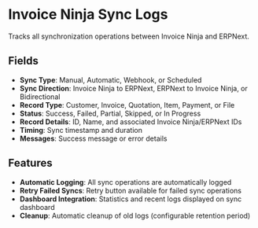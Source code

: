 # Invoice Ninja Sync Logs

Tracks all synchronization operations between Invoice Ninja and ERPNext.

## Fields

- **Sync Type**: Manual, Automatic, Webhook, or Scheduled
- **Sync Direction**: Invoice Ninja to ERPNext, ERPNext to Invoice Ninja, or Bidirectional
- **Record Type**: Customer, Invoice, Quotation, Item, Payment, or File
- **Status**: Success, Failed, Partial, Skipped, or In Progress
- **Record Details**: ID, Name, and associated Invoice Ninja/ERPNext IDs
- **Timing**: Sync timestamp and duration
- **Messages**: Success message or error details

## Features

- **Automatic Logging**: All sync operations are automatically logged
- **Retry Failed Syncs**: Retry button available for failed sync operations
- **Dashboard Integration**: Statistics and recent logs displayed on sync dashboard
- **Cleanup**: Automatic cleanup of old logs (configurable retention period)
